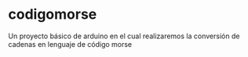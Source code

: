 # codigomorse
Un proyecto básico de arduino en el cual realizaremos la conversión de cadenas en lenguaje de código morse
